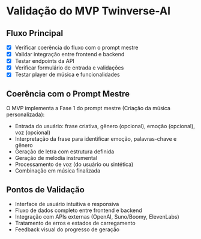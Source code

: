 # Validação do MVP Twinverse-AI

## Fluxo Principal
- [x] Verificar coerência do fluxo com o prompt mestre
- [x] Validar integração entre frontend e backend
- [x] Testar endpoints da API
- [x] Verificar formulário de entrada e validações
- [x] Testar player de música e funcionalidades

## Coerência com o Prompt Mestre
O MVP implementa a Fase 1 do prompt mestre (Criação da música personalizada):
- Entrada do usuário: frase criativa, gênero (opcional), emoção (opcional), voz (opcional)
- Interpretação da frase para identificar emoção, palavras-chave e gênero
- Geração de letra com estrutura definida
- Geração de melodia instrumental
- Processamento de voz (do usuário ou sintética)
- Combinação em música finalizada

## Pontos de Validação
- Interface de usuário intuitiva e responsiva
- Fluxo de dados completo entre frontend e backend
- Integração com APIs externas (OpenAI, Suno/Boomy, ElevenLabs)
- Tratamento de erros e estados de carregamento
- Feedback visual do progresso de geração
